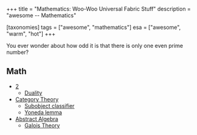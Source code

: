 +++
title = "Mathematics: Woo-Woo Universal Fabric Stuff"
description = "awesome -- Mathematics"

[taxonomies]
tags = ["awesome", "mathematics"]
esa = ["awesome", "warm", "hot"]
+++

You ever wonder about how odd it is that there is only one even prime number?

<!-- more -->

## Math

- [2](https://en.wikipedia.org/wiki/2)
  - [Duality](<https://en.wikipedia.org/wiki/Duality_(mathematics)>)
- [Category Theory](https://en.wikipedia.org/wiki/Category_theory)
  - [Subobject classifier](https://en.wikipedia.org/wiki/Subobject_classifier)
  - [Yoneda lemma](https://en.wikipedia.org/wiki/Yoneda_lemma)
- [Abstract Algebra](https://en.wikipedia.org/wiki/Abstract_algebra)
  - [Galois Theory](https://en.wikipedia.org/wiki/Galois_theory)
